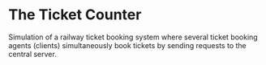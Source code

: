 # The Ticket Counter
Simulation of a railway ticket booking system where several ticket booking agents
(clients) simultaneously book tickets by sending requests to the central server.
